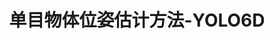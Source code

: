 ---
title: "单目物体位姿估计方法-YOLO6D"
layout: post
# date: 2016-02-24 22:48
# image: /assets/images/markdown.jpg
# headerImage: false
tag:
- 位姿估计
category: blog
# author: jamesfoster
# description: Markdown summary with different options
---